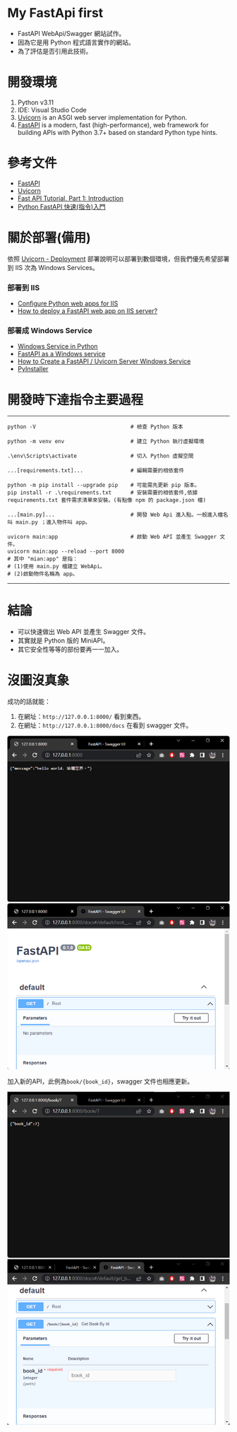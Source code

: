 # My FastApi first 
* FastAPI WebApi/Swagger 網站試作。
* 因為它是用 Python 程式語言實作的網站。
* 為了評估是否引用此技術。

# 開發環境
1. Python v3.11
2. IDE: Visual Studio Code
3. [Uvicorn](https://www.uvicorn.org/) is an ASGI web server implementation for Python. 
4. [FastAPI](https://fastapi.tiangolo.com/) is a modern, fast (high-performance), web framework for building APIs with Python 3.7+ based on standard Python type hints.

# 參考文件
* [FastAPI](https://fastapi.tiangolo.com/)
* [Uvicorn](https://www.uvicorn.org/)
* [Fast API Tutorial, Part 1: Introduction](https://www.youtube.com/watch?v=XnYYwcOfcn8&list=PLqAmigZvYxIL9dnYeZEhMoHcoP4zop8-p&ab_channel=JVPDesign)
* [Python FastAPI 快速(指令)入門](https://linyencheng.github.io/2021/10/08/python-fast-api/)   

# 關於部署(備用)
依照 [Uvicorn - Deployment](https://www.uvicorn.org/deployment/) 部署說明可以部署到數個環境，但我們優先希望部署到 IIS 次為 Windows Services。
### 部署到 IIS
* [Configure Python web apps for IIS](https://learn.microsoft.com/en-us/visualstudio/python/configure-web-apps-for-iis-windows?view=vs-2022)
* [How to deploy a FastAPI web app on IIS server?](https://stackoverflow.com/questions/68664339/how-to-deploy-a-fastapi-web-app-on-iis-server)
### 部署成 Windows Service 
* [Windows Service in Python](https://github.com/kbeaugrand-org/PythonFastApi)
* [FastAPI as a Windows service](https://stackoverflow.com/questions/65591630/fastapi-as-a-windows-service)
* [How to Create a FastAPI / Uvicorn Server Windows Service](https://medium.com/codex/how-to-create-a-fastapi-uvicorn-server-windows-service-af41f075dabf)
* [PyInstaller](https://pyinstaller.org/)

# 開發時下達指令主要過程
---------------------------
```
python -V                              # 檢查 Python 版本

python -m venv env                     # 建立 Python 執行虛擬環境

.\env\Scripts\activate                 # 切入 Python 虛擬空間

...[requirements.txt]...               # 編輯需要的相依套件

python -m pip install --upgrade pip    # 可能需先更新 pip 版本。
pip install -r .\requirements.txt      # 安裝需要的相依套件,依據 requirements.txt 套件需求清單來安裝。(有點像 npm 的 package.json 檔)

...[main.py]...                        # 開發 Web Api 進入點。一般進入檔名叫 main.py ；進入物件叫 app。

uvicorn main:app                       # 啟動 Web API 並產生 Swagger 文件。
uvicorn main:app --reload --port 8000
# 其中 "mian:app" 是指：
# (1)使用 main.py 檔建立 WebApi。
# (2)啟動物件名稱為 app。
```
---------------------------
# 結論
* 可以快速做出 Web API 並產生 Swagger 文件。
* 其實就是 Python 版的 MiniAPI。
* 其它安全性等等的部份要再一一加入。

# 沒圖沒真象
成功的話就能：
1) 在網址：`http://127.0.0.1:8000/` 看到東西。   
2) 在網址：`http://127.0.0.1:8000/docs` 在看到 swagger 文件。    
   
![圖一](https://github.com/relyky/MyFastApiFirstLab/blob/main/doc/%E5%9C%96%E7%89%87%20001.png)
![圖二](https://github.com/relyky/MyFastApiFirstLab/blob/main/doc/%E5%9C%96%E7%89%87%20002.png)

加入新的API，此例為`book/{book_id}`，swagger 文件也相應更新。   
   
![圖三](https://github.com/relyky/MyFastApiFirstLab/blob/main/doc/%E5%9C%96%E7%89%87%20003.png)
![圖四](https://github.com/relyky/MyFastApiFirstLab/blob/main/doc/%E5%9C%96%E7%89%87%20004.png)
